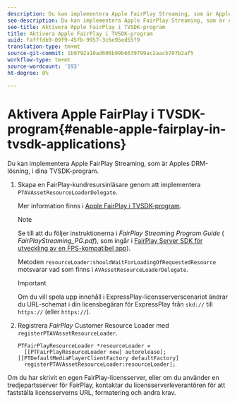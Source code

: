 ```yaml
---
description: Du kan implementera Apple FairPlay Streaming, som är Apples DRM-lösning, i dina TVSDK-program.
seo-description: Du kan implementera Apple FairPlay Streaming, som är Apples DRM-lösning, i dina TVSDK-program.
seo-title: Aktivera Apple FairPlay i TVSDK-program
title: Aktivera Apple FairPlay i TVSDK-program
uuid: fafffdb9-09f9-45fb-9957-3c6e95ed55f9
translation-type: tm+mt
source-git-commit: 1b9792a10ad606b99b6639799ac2aacb707b2af5
workflow-type: tm+mt
source-wordcount: '193'
ht-degree: 0%

---
```



# Aktivera Apple FairPlay i TVSDK-program{#enable-apple-fairplay-in-tvsdk-applications}

Du kan implementera Apple FairPlay Streaming, som är Apples DRM-lösning, i dina TVSDK-program.

1. Skapa en FairPlay-kundresursinläsare genom att implementera `PTAVAssetResourceLoaderDelegate`.

   Mer information finns i [Apple FairPlay i TVSDK-program](../../c-psdk-ios-1.4-drm-content-security/c-psdk-ios-1.4-apple-fairplay-tvsdk/c-psdk-ios-1.4-apple-fairplay-tvsdk.md).

   >[!NOTE]
   >
   >Se till att du följer instruktionerna i *FairPlay Streaming Program Guide* ( *FairPlayStreaming_PG.pdf*), som ingår i [FairPlay Server SDK för utveckling av en FPS-kompatibel app](https://developer.apple.com/services-account/download?path=/Developer_Tools/FairPlay_Streaming_SDK/FairPlay_Streaming_Server_SDK.zip)).

   Metoden `resourceLoader:shouldWaitForLoadingOfRequestedResource` motsvarar vad som finns i `AVAssetResourceLoaderDelegate`.

   >[!IMPORTANT]
   >
   >Om du vill spela upp innehåll i ExpressPlay-licensserverscenariot ändrar du URL-schemat i din licensbegäran för ExpressPlay från `skd://` till `https://` (eller `https://`).

1. Registrera *FairPlay* Customer Resource Loader med `registerPTAVAssetResourceLoader`.

   ```
   PTFairPlayResourceLoader *resourceLoader =  
     [[PTFairPlayResourceLoader new] autorelease];  
   [[PTDefaultMediaPlayerClientFactory defaultFactory]  
     registerPTAVAssetResourceLoader:resourceLoader];
   ```

Om du har skrivit en egen FairPlay-licensserver, eller om du använder en tredjepartsserver för FairPlay, kontaktar du licensserverleverantören för att fastställa licensserverns URL, formatering och andra krav.
